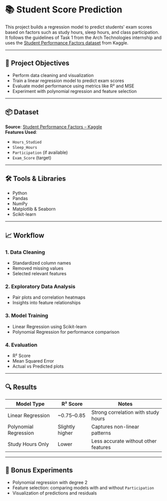 # 📚 Student Score Prediction

This project builds a regression model to predict students' exam scores based on factors such as study hours, sleep hours, and class participation. It follows the guidelines of Task 1 from the Arch Technologies internship and uses the [Student Performance Factors dataset](https://www.kaggle.com/datasets/lainguyn123/student-performance-factors) from Kaggle.

---

## 🚀 Project Objectives

- Perform data cleaning and visualization
- Train a linear regression model to predict exam scores
- Evaluate model performance using metrics like R² and MSE
- Experiment with polynomial regression and feature selection

---

## 📦 Dataset

**Source**: [Student Performance Factors – Kaggle](https://www.kaggle.com/datasets/lainguyn123/student-performance-factors)  
**Features Used**:
- `Hours_Studied`
- `Sleep_Hours`
- `Participation` (if available)
- `Exam_Score` (target)

---

## 🛠️ Tools & Libraries

- Python
- Pandas
- NumPy
- Matplotlib & Seaborn
- Scikit-learn

---

## 📈 Workflow

### 1. Data Cleaning
- Standardized column names
- Removed missing values
- Selected relevant features

### 2. Exploratory Data Analysis
- Pair plots and correlation heatmaps
- Insights into feature relationships

### 3. Model Training
- Linear Regression using Scikit-learn
- Polynomial Regression for performance comparison

### 4. Evaluation
- R² Score
- Mean Squared Error
- Actual vs Predicted plots

---

## 🔍 Results

| Model Type             | R² Score | Notes                          |
|------------------------|----------|--------------------------------|
| Linear Regression      | ~0.75–0.85 | Strong correlation with study hours |
| Polynomial Regression  | Slightly higher | Captures non-linear patterns |
| Study Hours Only       | Lower     | Less accurate without other features |

---

## 🎯 Bonus Experiments

- Polynomial regression with degree 2
- Feature selection: comparing models with and without `Participation`
- Visualization of predictions and residuals





